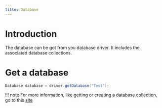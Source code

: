```yaml
---
title: Database
---
```


# Introduction

The database can be got from you database driver. It includes the associated database collections. 

# Get a database

````java
Database database = driver.getDatabase("Test");
````

!!! note
    For more information, like getting or creating a database collection, go to this [site]({{site.site_url}}/guides/project-setup/database-collection/)